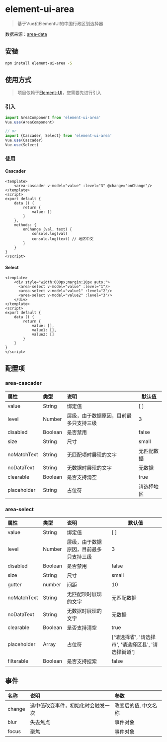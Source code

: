 # element-ui-area

> 基于Vue和ElementUI的中国行政区划选择器

数据来源：[area-data](https://github.com/dwqs/area-data)

## 安装

```bash
npm install element-ui-area -S
```

## 使用方式

> 项目依赖于[Element-UI](https://github.com/ElemeFE/element)，您需要先进行引入

### 引入
```javascript
import AreaComponent from 'element-ui-area'
Vue.use(AreaComponent)

// or
import {Cascader, Select} from 'element-ui-area'
Vue.use(Cascader)
Vue.use(Select)
```

### 使用

#### Cascader
```vue
<template>
    <area-cascader v-model="value" :level="3" @change="onChange"/>
</template>
<script>
export default {
    data () {
        return {
            value: []
        }
    },
    methods: {
        onChange (val, text) {
            console.log(val)
            console.log(text) // 地区中文
        }
    }
}
</script>
```

#### Select
```vue
<template>
    <div style="width:600px;margin:10px auto;">
      <area-select v-model="value" :level="1"/>
      <area-select v-model="value1" :level="2"/>
      <area-select v-model="value2" :level="3"/>
    </div>
</template>
<script>
export default {
    data () {
        return {
            value: [],
            value1: [],
            value2: []
        }
    }
}
</script>
```

## 配置项

### area-cascader

| 属性 | 类型 | 说明 | 默认值 |
| :------ | :------ | :------ | --- |
| value | String | 绑定值 | [ ] |
| level | Number | 层级，由于数据原因，目前最多只支持三级 | 3 |
| disabled | Boolean | 是否禁用 | false |
| size | String | 尺寸 | small |
| noMatchText | String | 无匹配项时展现的文字 | 无匹配数据 |
| noDataText | String | 无数据时展现的文字 | 无数据 |
| clearable | Boolean | 是否支持清空 | true |
| placeholder | String | 占位符 | 请选择地区 |

### area-select

| 属性 | 类型 | 说明 | 默认值 |
| :------ | :------ | :------ | --- |
| value | String | 绑定值 | [ ] |
| level | Number | 层级，由于数据原因，目前最多只支持三级 | 3 |
| disabled | Boolean | 是否禁用 | false |
| size | String | 尺寸 | small |
| gutter | number | 间距 | 10 |
| noMatchText | String | 无匹配项时展现的文字 | 无匹配数据 |
| noDataText | String | 无数据时展现的文字 | 无数据 |
| clearable | Boolean | 是否支持清空 | true |
| placeholder | Array | 占位符 | ['请选择省', '请选择市', '请选择区县', '请选择街道'] |
|filterable | Boolean | 是否支持搜索 | false |

## 事件

| 名称 | 说明 | 参数 |
| :------ | :------ | :------ |
| change | 选中值改变事件，初始化时会触发一次 | 改变后的值, 中文名称 |
| blur | 失去焦点 | 事件对象 |
| focus | 聚焦 | 事件对象|
